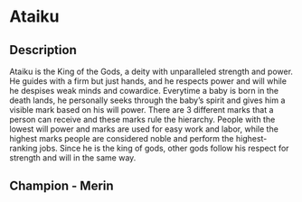 # Ataiku

## Description

Ataiku is the King of the Gods, a deity with unparalleled strength and power. He guides with a firm but just hands, and he respects power and will while he despises weak minds and cowardice. Everytime a baby is born in the death lands, he personally seeks through the baby’s spirit and gives him a visible mark based on his will power. There are 3 different marks that a person can receive and these marks rule the hierarchy. People with the lowest will power and marks are used for easy work and labor, while the highest marks people are considered noble and perform the highest-ranking jobs.
Since he is the king of gods, other gods follow his respect for strength and will in the same way.

## Champion - Merin